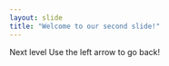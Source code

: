 ```yaml
---
layout: slide
title: "Welcome to our second slide!"
---
```

Next level
Use the left arrow to go back!
